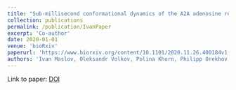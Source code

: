 ```yaml
---
title: "Sub-millisecond conformational dynamics of the A2A adenosine receptor revealed by single-molecule FRET"
collection: publications
permalink: /publication/IvanPaper
excerpt: 'Co-author'
date: 2020-01-01
venue: 'bioRxiv'
paperurl: 'https://www.biorxiv.org/content/10.1101/2020.11.26.400184v1.abstract'
authors: 'Ivan Maslov, Oleksandr Volkov, Polina Khorn, Philipp Orekhov, Anastasiia Gusach, Pavel Kuzmichev, Andrey Gerasimov, Aleksandra Luginina, Quinten Coucke, Andrey Bogorodskiy, Valentin Gordeliy, Simon Wanninger, Anders Barth, Alexey Mishin, Johan Hofkens, Vadim Cherezov, Thomas Gensch, Jelle Hendrix, Valentin Borshchevskiy'
---
```



Link to paper: [DOI](https://doi.org/10.1101/2020.11.26.400184)
